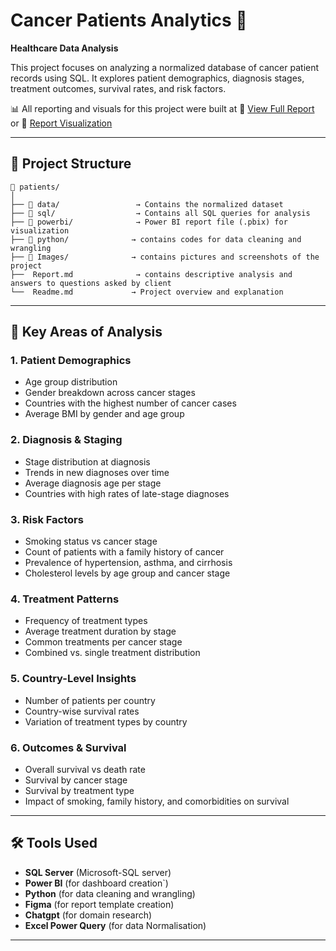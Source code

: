 # Cancer Patients Analytics 🧬

**Healthcare Data Analysis**

This project focuses on analyzing a normalized database of cancer patient records using SQL. It explores patient demographics, diagnosis stages, treatment outcomes, survival rates, and risk factors.

📊 All reporting and visuals for this project were built at 🔗 [View Full Report](https://github.com/Joshkingzz/cancer_patients/blob/main/Report.md) or 🔗 [Report Visualization](https://tinyurl.com/ye22jhp3)



---

## 📁 Project Structure

```
📁 patients/
│
├── 📁 data/                 → Contains the normalized dataset
├── 📁 sql/                  → Contains all SQL queries for analysis
├── 📁 powerbi/              → Power BI report file (.pbix) for visualization
├── 📁 python/              → contains codes for data cleaning and wrangling
├── 📁 Images/              → contains pictures and screenshots of the project
├──  Report.md              → contains descriptive analysis and answers to questions asked by client
└──  Readme.md             → Project overview and explanation
```

---

## 📌 Key Areas of Analysis

### 1. Patient Demographics

* Age group distribution
* Gender breakdown across cancer stages
* Countries with the highest number of cancer cases
* Average BMI by gender and age group

### 2. Diagnosis & Staging

* Stage distribution at diagnosis
* Trends in new diagnoses over time
* Average diagnosis age per stage
* Countries with high rates of late-stage diagnoses

### 3. Risk Factors

* Smoking status vs cancer stage
* Count of patients with a family history of cancer
* Prevalence of hypertension, asthma, and cirrhosis
* Cholesterol levels by age group and cancer stage

### 4. Treatment Patterns

* Frequency of treatment types
* Average treatment duration by stage
* Common treatments per cancer stage
* Combined vs. single treatment distribution

### 5. Country-Level Insights

* Number of patients per country
* Country-wise survival rates
* Variation of treatment types by country

### 6. Outcomes & Survival

* Overall survival vs death rate
* Survival by cancer stage
* Survival by treatment type
* Impact of smoking, family history, and comorbidities on survival

---

## 🛠️ Tools Used

* **SQL Server** (Microsoft-SQL server)
* **Power BI** (for dashboard creation`)
* **Python** (for data cleaning and wrangling)
* **Figma** (for report template creation)
* **Chatgpt** (for domain research)
* **Excel Power Query** (for data Normalisation)

---


